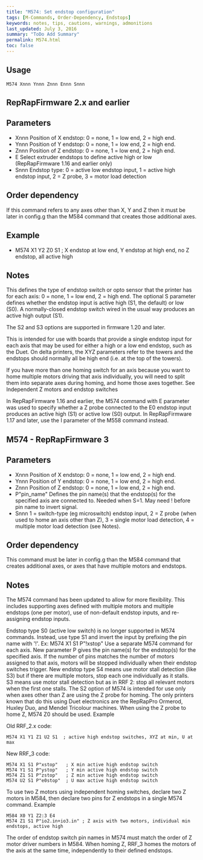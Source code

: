 ```yaml
---
title: "M574: Set endstop configuration" 
tags: [M-Commands, Order-Dependency, Endstops]
keywords: notes, tips, cautions, warnings, admonitions
last_updated: July 3, 2016
summary: "ToDo Add Summary"
permalink: M574.html
toc: false
---
```



## Usage ##
```
M574 Xnnn Ynnn Znnn Ennn Snnn
```

## RepRapFirmware 2.x and earlier ##

## Parameters ##

+ Xnnn Position of X endstop: 0 = none, 1 = low end, 2 = high end.
+ Ynnn Position of Y endstop: 0 = none, 1 = low end, 2 = high end.
+ Znnn Position of Z endstop: 0 = none, 1 = low end, 2 = high end.
+ E Select extruder endstops to define active high or low (RepRapFirmware 1.16 and earlier only)
+ Snnn Endstop type: 0 = active low endstop input, 1 = active high endstop input, 2 = Z probe, 3 = motor load detection

## Order dependency ##

If this command refers to any axes other than X, Y and Z then it must be later in config.g than the M584 command that creates those additional axes.

## Example ##

+ M574 X1 Y2 Z0 S1 ; X endstop at low end, Y endstop at high end, no Z endstop, all active high

## Notes ##

This defines the type of endstop switch or opto sensor that the printer has for each axis: 0 = none, 1 = low end, 2 = high end. The optional S parameter defines whether the endstop input is active high (S1, the default) or low (S0). A normally-closed endstop switch wired in the usual way produces an active high output (S1).

The S2 and S3 options are supported in firmware 1.20 and later.

This is intended for use with boards that provide a single endstop input for each axis that may be used for either a high or a low end endstop, such as the Duet. On delta printers, the XYZ parameters refer to the towers and the endstops should normally all be high end (i.e. at the top of the towers).

If you have more than one homing switch for an axis because you want to home multiple motors driving that axis individually, you will need to split them into separate axes during homing, and home those axes together. See Independent Z motors and endstop switches

In RepRapFirmware 1.16 and earlier, the M574 command with E parameter was used to specify whether a Z probe connected to the E0 endstop input produces an active high (S1) or active low (S0) output. In RepRapFirmware 1.17 and later, use the I parameter of the M558 command instead.

## M574 - RepRapFirmware 3 ##

## Parameters ##

+ Xnnn Position of X endstop: 0 = none, 1 = low end, 2 = high end.
+ Ynnn Position of Y endstop: 0 = none, 1 = low end, 2 = high end.
+ Znnn Position of Z endstop: 0 = none, 1 = low end, 2 = high end.
+ P"pin_name" Defines the pin name(s) that the endstop(s) for the specified axis are connected to. Needed when S=1. May need ! before pin name to invert signal.
+ Snnn 1 = switch-type (eg microswitch) endstop input, 2 = Z probe (when used to home an axis other than Z), 3 = single motor load detection, 4 = multiple motor load detection (see Notes).

## Order dependency ##

This command must be later in config.g than the M584 command that creates additional axes, or axes that have multiple motors and endstops.

## Notes ##

The M574 command has been updated to allow for more flexibility. This includes supporting axes defined with multiple motors and multiple endstops (one per motor), use of non-default endstop inputs, and re-assigning endstop inputs.

Endstop type S0 (active low switch) is no longer supported in M574 commands. Instead, use type S1 and invert the input by prefixing the pin name with '!'. Ex: M574 X1 S1 P"!xstop"
Use a separate M574 command for each axis.
New parameter P gives the pin name(s) for the endstop(s) for the specified axis. If the number of pins matches the number of motors assigned to that axis, motors will be stopped individually when their endstop switches trigger.
New endstop type S4 means use motor stall detection (like S3) but if there are multiple motors, stop each one individually as it stalls. S3 means use motor stall detection but as in RRF 2: stop all relevant motors when the first one stalls.
The S2 option of M574 is intended for use only when axes other than Z are using the Z probe for homing. The only printers known that do this using Duet electronics are the RepRapPro Ormerod, Huxley Duo, and Mendel Tricolour machines. When using the Z probe to home Z, M574 Z0 should be used.
Example

Old RRF_2.x code:

```
M574 X1 Y1 Z1 U2 S1  ; active high endstop switches, XYZ at min, U at max
```

New RRF_3 code:

```
M574 X1 S1 P"xstop"   ; X min active high endstop switch
M574 Y1 S1 P"ystop"   ; Y min active high endstop switch
M574 Z1 S1 P"zstop"   ; Z min active high endstop switch
M574 U2 S1 P"e0stop"  ; U max active high endstop switch
```

To use two Z motors using independent homing switches, declare two Z motors in M584, then declare two pins for Z endstops in a single M574 command. Example

```
M584 X0 Y1 Z2:3 E4
M574 Z1 S1 P"io2.in+io3.in" ; Z axis with two motors, individual min endstops, active high
```

The order of endstop switch pin names in M574 must match the order of Z motor driver numbers in M584. When homing Z, RRF_3 homes the motors of the axis at the same time, independently to their defined endstops.

